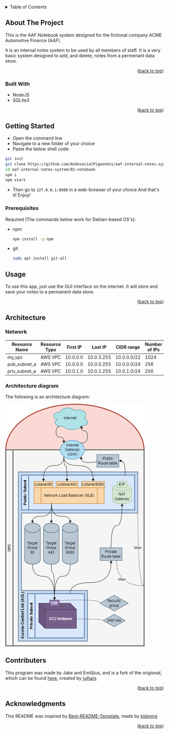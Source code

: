 <!-- TABLE OF CONTENTS -->
<details>
  <summary>Table of Contents</summary>
  <ol>
    <li>
      <a href="#about-the-project">About The Project</a>
      <ul>
        <li><a href="#built-with">Built With</a></li>
      </ul>
    </li>
    <li>
      <a href="#getting-started">Getting Started</a>
      <ul>
        <li><a href="#prerequisites">Prerequisites</a></li>
      </ul>
    </li>
    <li><a href="#contributers">Contributing</a></li>
    <li><a href="#acknowledgments">Acknowledgments</a></li>
  </ol>
</details>



<!-- ABOUT THE PROJECT -->
## About The Project

This is the AAF Notebook system designed for the fictional company ACME Automotive Finance (AAF).

It is an internal notes system to be used by all members of staff. It is a very basic system designed to add, and delete, notes from a permenant data store. 

<p align="right">(<a href="#readme-top">back to top</a>)</p>



### Built With

* NodeJS
* SQLite3
<p align="right">(<a href="#readme-top">back to top</a>)</p>

<!-- GETTING STARTED -->
## Getting Started

* Open the command line
* Navigate to a new folder of your choice
* Paste the below shell code:
```sh 
git init
git clone https://github.com/AnUnsocialPigeonUni/aaf-internal-notes-system.git
cd aaf-internal-notes-system/01-notebook 
npm i
npm start
```
* Then go to `127.0.0.1:8080` in a web-browser of your choice
And that's it! Enjoy!

### Prerequisites

Required (The commands below work for Debian-based OS's):
* npm
  ```sh
  npm install -g npm
  ```
* git
  ```sh
  sudo apt install git-all
  ```

<!-- USAGE EXAMPLES -->
## Usage

To use this app, just use the GUI interface on the internet. It will store and save your notes to a permanent data store. 

<p align="right">(<a href="#readme-top">back to top</a>)</p>

<!-- ARCHITECTURE -->
## Architecture

### Network

| Resource Name   | Resource Type | First IP |  Last IP  | CIDR range | Number of IPs  |
|-----------------|---------------|----------|-----------|------------|----------------|
| my_vpc          | AWS VPC       |10.0.0.0  |10.0.3.255 |10.0.0.0/22 |1024            |
| pub_subnet_a    | AWS VPC       |10.0.0.0  |10.0.0.255 |10.0.0.0/24 |256             |
| priv_subnet_a   | AWS VPC       |10.0.1.0  |10.0.1.255 |10.0.1.0/24 |256             |

### Architecture diagram

The following is an architecture diagram:

![](AWSDiagram.png)


<!-- CONTRIBUTERS -->
## Contributers

This program was made by Jake and Emilijius, and is a fork of the origional, which can be found [here](https://github.com/warwick-cybersecurity-WM145-24/aaf-internal-notes-system), created by [jujhars](https://github.com/jujhars13)

<p align="right">(<a href="#readme-top">back to top</a>)</p>



<!-- ACKNOWLEDGMENTS -->
## Acknowledgments

This README was inspired by [Best-README-Template](https://github.com/othneildrew/Best-README-Template), made by [kidonng](https://github.com/kidonng)

<p align="right">(<a href="#readme-top">back to top</a>)</p>
